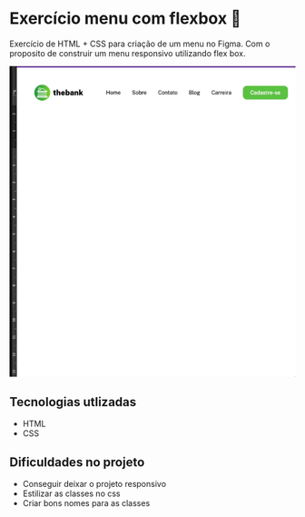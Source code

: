 # Exercício menu com flexbox 📃
Exercício de HTML + CSS para criação de um menu no Figma. Com o proposito de construir um menu responsivo utilizando flex box.

<img src="./src/gif/gif.gif" alt="imagem do projeto">
 
## Tecnologias utlizadas
- HTML
- CSS

## Dificuldades no projeto
- Conseguir deixar o projeto responsivo 
- Estilizar as classes no css
- Criar bons nomes para as classes
